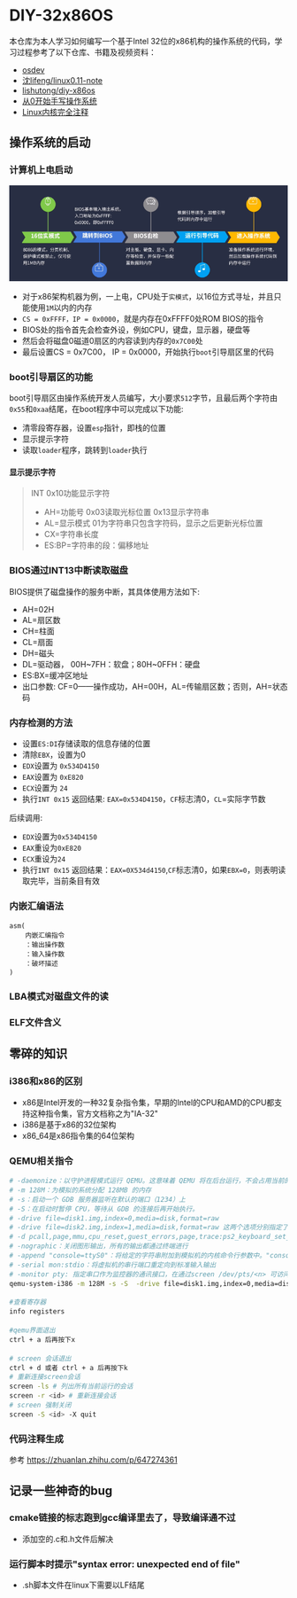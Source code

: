# DIY-32x86OS
本仓库为本人学习如何编写一个基于Intel 32位的x86机构的操作系统的代码，学习过程参考了以下仓库、书籍及视频资料：
+ [osdev](https://wiki.osdev.org/Expanded_Main_Page)
+ [沈lifeng/linux0.11-note](https://gitee.com/shen-lifeng/linux-0.11-note#https://gitee.com/link?target=https%3A%2F%2Fpan.baidu.com%2Fs%2F1E0E7wv2MUkhjpbja2nhtzw)
+ [lishutong/diy-x86os](https://gitee.com/ddd-ggg/diy-x86os)
+ [从0开始手写操作系统](https://www.bilibili.com/video/BV1jV4y1H7Gj/?spm_id_from=333.999.0.0)
+ [Linux内核完全注释](/book/Linux内核完全注释：基于0.11内核(修正版V3.0).pdf)


## 操作系统的启动
### 计算机上电启动
![](/pic/计算机上电启动过程.png)
+ 对于x86架构机器为例，一上电，CPU处于`实模式`，以16位方式寻址，并且只能使用`1M`以内的内存
+ `CS = 0xFFFF，IP = 0x0000`，就是内存在0xFFFF0处ROM BIOS的指令
+ BIOS处的指令首先会检查外设，例如CPU，键盘，显示器，硬盘等
+ 然后会将磁盘0磁道0扇区的内容读到内存的`0x7C00`处
+ 最后设置CS = 0x7C00， IP = 0x0000，开始执行`boot`引导扇区里的代码

### boot引导扇区的功能
boot引导扇区由操作系统开发人员编写，大小要求`512`字节，且最后两个字符由`0x55`和`0xaa`结尾，在boot程序中可以完成以下功能:
+ 清零段寄存器，设置`esp`指针，即栈的位置
+ 显示提示字符
+ 读取`loader`程序，跳转到`loader`执行
#### 显示提示字符
> INT 0x10功能显示字符
> - AH=功能号 0x03读取光标位置 0x13显示字符串
> - AL=显示模式 01为字符串只包含字符码，显示之后更新光标位置
> - CX=字符串长度
> - ES:BP=字符串的段：偏移地址



### BIOS通过INT13中断读取磁盘
BIOS提供了磁盘操作的服务中断，其具体使用方法如下:
+ AH=02H
+ AL=扇区数
+ CH=柱面
+ CL=扇面
+ DH=磁头
+ DL=驱动器， 00H~7FH：软盘；80H~0FFH：硬盘
+ ES:BX=缓冲区地址
+ 出口参数: CF=0——操作成功，AH=00H，AL=传输扇区数；否则，AH=状态码

### 内存检测的方法
+ 设置`ES:DI`存储读取的信息存储的位置
+ 清除`EBX`，设置为0
+ `EDX`设置为 `0x534D4150`
+ `EAX`设置为 `0xE820`
+ `ECX`设置为 `24`
+ 执行`INT 0x15`
返回结果: `EAX=0x534D4150`，`CF`标志清0，`CL`=实际字节数

后续调用:
+ `EDX`设置为`0x534D4150`
+ `EAX`重设为`0xE820`
+ `ECX`重设为`24`
+ 执行`INT 0x15`
返回结果：`EAX=0X534d4150`,`CF`标志清0，如果`EBX=0`，则表明读取完毕，当前条目有效

### 内嵌汇编语法
```
asm(
    内嵌汇编指令
    ：输出操作数
    ：输入操作数
    ：破坏描述
)
```
### LBA模式对磁盘文件的读


### ELF文件含义

## 零碎的知识
### i386和x86的区别
+ x86是Intel开发的一种32复杂指令集，早期的Intel的CPU和AMD的CPU都支持这种指令集，官方文档称之为"IA-32"
+ i386是基于x86的32位架构
+ x86_64是x86指令集的64位架构

### QEMU相关指令
```bash
# -daemonize：以守护进程模式运行 QEMU。这意味着 QEMU 将在后台运行，不会占用当前的终端会话
# -m 128M：为模拟的系统分配 128MB 的内存
# -s：启动一个 GDB 服务器监听在默认的端口（1234）上
# -S：在启动时暂停 CPU，等待从 GDB 的连接后再开始执行。
# -drive file=disk1.img,index=0,media=disk,format=raw 
# -drive file=disk2.img,index=1,media=disk,format=raw 这两个选项分别指定了两个磁盘映像文件（disk1.img 和 disk2.img）作为原始格式（raw）的磁盘驱动器添加到模拟的系统中。index=0 和 index=1 分别指定了它们的驱动器顺序
# -d pcall,page,mmu,cpu_reset,guest_errors,page,trace:ps2_keyboard_set_translation：启用不同的调试输出选项。这些选项包括打印系统调用（pcall）、页面相关的事件（page）、内存管理单元（MMU）事件、CPU 重置事件、来自虚拟客户机的错误以及跟踪 PS/2 键盘的设置转换函数
# -nographic：关闭图形输出，所有的输出都通过终端进行
# -append "console=ttyS0"：将给定的字符串附加到模拟机的内核命令行参数中。"console=ttyS0" 告诉内核使用第一个串行端口作为主控制台
# -serial mon:stdio：将虚拟机的串行端口重定向到标准输入输出
# -monitor pty: 指定串口作为监控器的通讯接口，在通过screen /dev/pts/<n> 可访问该监控器
qemu-system-i386 -m 128M -s -S  -drive file=disk1.img,index=0,media=disk,format=raw -nographic -monitor pty -d pcall,page,mmu,cpu_reset,guest_errors,trace:ps2_keyboard_set_translation 

#查看寄存器
info registers

#qemu界面退出
ctrl + a 后再按下x

# screen 会话退出
ctrl + d 或者 ctrl + a 后再按下k
# 重新连接screen会话
screen -ls # 列出所有当前运行的会话
screen -r <id> # 重新连接会话
# screen 强制关闭
screen -S <id> -X quit
```

### 代码注释生成
参考 https://zhuanlan.zhihu.com/p/647274361

## 记录一些神奇的bug
### cmake链接的标志跑到gcc编译里去了，导致编译通不过
+ 添加空的.c和.h文件后解决

### 运行脚本时提示"syntax error: unexpected end of file"
+ .sh脚本文件在linux下需要以LF结尾


